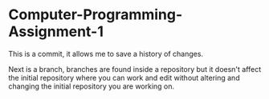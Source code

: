 # Computer-Programming-Assignment-1

This is a commit, it allows me to save a history of changes. 

Next is a branch, branches are found inside a repository but it doesn't affect the initial repository where you can work and edit without altering and changing the initial repository you are working on.
